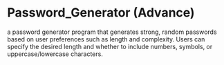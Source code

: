 # Password_Generator (Advance) 
  a password generator program that generates strong, random passwords based on user preferences such as length and complexity. Users can specify the desired length and whether to include numbers, symbols, or uppercase/lowercase characters.

